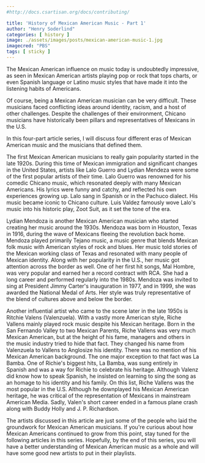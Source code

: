 ```yaml
---
#http://docs.csartisan.org/docs/contributing/

title: 'History of Mexican American Music - Part 1'
author: "Henry Soderlind"
categories: [ history ]
image: ./assets/images/posts/mexican-american-music-1.jpg
imagecred: "PBS"
tags: [ sticky ]
---
```

The Mexican American influence on music today is undoubtedly impressive, as seen in Mexican American artists playing pop or rock that tops charts, or even Spanish language or Latino music styles that have made it into the listening habits of Americans. 

Of course, being a Mexican American musician can be very difficult. These musicians faced conflicting ideas around identity, racism, and a host of other challenges. Despite the challenges of their environment, Chicano musicians have historically been pillars and representatives of Mexicans in the U.S. 

In this four-part article series, I will discuss four different eras of Mexican American music and the musicians that defined them.

The first Mexican American musicians to really gain popularity started in the late 1920s. During this time of Mexican immigration and significant changes in the United States, artists like Lalo Guerro and Lydian Mendeza were some of the first popular artists of their time. Lalo Guerro was renowned for his comedic Chicano music, which resonated deeply with many Mexican Americans. His lyrics were funny and catchy, and reflected his own experiences growing up. Lalo sang in Spanish or in the Pachuco dialect. His music became iconic to Chicano culture. Luis Valdez famously wove Lalo's music into his historic play, Zoot Suit, as it set the tone of the era. 

Lydian Mendoza is another Mexican American musician who started creating her music around the 1930s. Mendoza was born in Houston, Texas in 1916, during the wave of Mexicans fleeing the revolution back home. Mendoza played primarily Tejano music, a music genre that blends Mexican folk music with American styles of rock and blues. Her music told stories of the Mexican working class of Texas and resonated with many people of Mexican identity. Along with her popularity in the U.S., her music got attention across the border as well. One of her first hit songs, Mal Hombre, was very popular and earned her a record contract with RCA. She had a long career and performed regularly into the 1980s. Mendoza was invited to sing at President Jimmy Carter's inauguration in 1977, and in 1999, she was awarded the National Medal of Arts. Her style was truly representative of the blend of cultures above and below the border. 

Another influential artist who came to the scene later in the late 1950s is Ritchie Valens (Valenzuela). With a vastly more American style, Riche Vallens mainly played rock music despite his Mexican heritage. Born in the San Fernando Valley to two Mexican Parents, Riche Vallens was very much Mexican American, but at the height of his fame, managers and others in the music industry tried to hide that fact. They changed his name from Valenzuela to Vallens to Anglosize his identity. There was no mention of his Mexican American background. The one major exception to that fact was La Bamba. One of Richie's biggest hits, La Bamba, was sung entirely in Spanish and was a way for Richie to celebrate his heritage. Although Valenz did know how to speak Spanish, he insisted on learning to sing the song as an homage to his identity and his family. On this list, Riche Vallens was the most popular in the U.S. Although he downplayed his Mexican American heritage, he was critical of the representation of Mexicans in mainstream American Media. Sadly, Valen's short career ended in a famous plane crash along with Buddy Holly and J. P. Richardson. 

The artists discussed in this article are just some of the people who laid the groundwork for Mexican American musicians. If you're curious about how Mexican Americans continued to grow from this point, stay tuned for the following articles in this series. Hopefully, by the end of this series, you will have a better understanding of Mexican American music as a whole and will have some good new artists to put in their playlists.